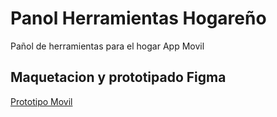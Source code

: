 # Panol Herramientas Hogareño

Pañol de herramientas para el hogar App Movil

## Maquetacion y prototipado Figma
[Prototipo Movil](https://www.figma.com/proto/2BbMyfeatbuQAzw2UiZtlu/Pa%C3%B1ol?node-id=11-2765&node-type=frame&t=iUs4gUxmqGRyeSl3-1&scaling=min-zoom&content-scaling=fixed&page-id=11%3A2764&starting-point-node-id=11%3A2765)
